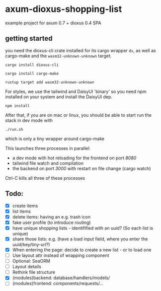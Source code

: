 # axum-dioxus-shopping-list
example project for axum 0.7 + dioxus 0.4 SPA

## getting started
you need the dioxus-cli crate installed for its cargo wrapper `dx`,
as well as cargo-make and the `wasm32-unknown-unknown` target.

```shell
cargo install dioxus-cli
```

```shell
cargo install cargo-make
```

```shell
rustup target add wasm32-unknown-unknown
```

For styles, we use the tailwind and DaisyUI 'binary' so you need npm installed on your system and install the DaisyUI dep. 

```shell
npm install
```

After that, if you are on mac or linux, you should be able to start run the stack in dev mode with

```shell
./run.sh
```
which is only a tiny wrapper around cargo-make

This launches three processes in parallel: 
* a dev mode with hot reloading for the frontend on port *8080*
* tailwind file watch and compilation
* the backend on port *3000* with restart on file change (cargo watch)

Ctrl-C kills all three of these processes


## Todo:

- [x] create items
- [x] list items
- [x] delete items: having an e.g. trash icon
- [x] fake user profile (to introduce routing)
- [x] have unique shopping lists - identifified with an uuid? (So each list is unique)
- [x] share those lists: e.g. (have a load input field, where you enter the uuid/key/tiny-url?)
- [x] When entering the page: decide to create a new list - or to load one
- [ ] Use layout attr instead of wrapping component
- [ ] Optional: SeaORM
- [ ] Layout details
- [ ] Rethink file structure
- [x] (modules)backend: database/handlers/models/
- [ ] (modules)frontend: components/requests/...